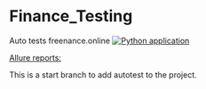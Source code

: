 # Finance_Testing
Auto tests freenance.online
[![Python application](https://github.com/eeefimov/FreenanceProject/actions/workflows/run_tests.yml/badge.svg)](https://github.com/eeefimov/FreenanceProject/actions/workflows/run_tests.yml)

[Allure reports:](https://eeefimov.github.io/FreenanceProject/)

This is a start branch to add autotest to the project.  
